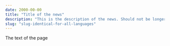 ```yaml
---
date: 2000-00-00
title: "Title of the news"
description: "This is the description of the news. Should not be longer than 100 characters."
slug: "slug-identical-for-all-languages"
---
```


The text of the page
